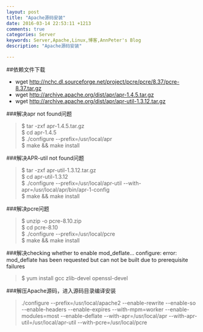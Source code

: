 ```yaml
---
layout: post
title: "Apache源码安装"
date: 2016-03-14 22:53:11 +1213
comments: true
categories: Server
keywords: Server,Apache,Linux,博客,AnnPeter's Blog
description: "Apache源码安装"

---
```



##依赖文件下载
* wget http://nchc.dl.sourceforge.net/project/pcre/pcre/8.37/pcre-8.37.tar.gz
* wget http://archive.apache.org/dist/apr/apr-1.4.5.tar.gz  
* wget http://archive.apache.org/dist/apr/apr-util-1.3.12.tar.gz  


<!-- more -->


###解决apr not found问题
>$ tar -zxf apr-1.4.5.tar.gz  
>$ cd  apr-1.4.5  
>$ ./configure --prefix=/usr/local/apr  
>$ make && make install

###解决APR-util not found问题
>$ tar -zxf apr-util-1.3.12.tar.gz  
>$ cd apr-util-1.3.12  
>$ ./configure --prefix=/usr/local/apr-util --with-apr=/usr/local/apr/bin/apr-1-config  
>$ make && make install 

###解决pcre问题
>$ unzip -o pcre-8.10.zip  
>$ cd pcre-8.10  
>$ ./configure --prefix=/usr/local/pcre  
>$ make && make install 

###解决checking whether to enable mod_deflate... configure: error: mod_deflate has been requested but can not be built due to prerequisite failures
>$ yum install gcc zlib-devel openssl-devel

###解压Apache源码，进入源码目录编译安装
>./configure --prefix=/usr/local/apache2 --enable-rewrite --enable-so --enable-headers --enable-expires --with-mpm=worker --enable-modules=most --enable-deflate  --with-apr=/usr/local/apr --with-apr-util=/usr/local/apr-util  --with-pcre=/usr/local/pcre